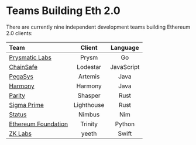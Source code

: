 # Teams Building Eth 2.0

There are currently nine independent development teams building Ethereum 2.0 clients:

| Team | Client | Language |
| :--- | :---: | :---: |
| [Prysmatic Labs](prylabs.md) | Prysm | Go |
| [ChainSafe](chainsafe.md) | Lodestar | JavaScript |
| [PegaSys](pegasys.md) | Artemis | Java |
| [Harmony](harmony.md) | Harmony | Java |
| [Parity](parity.md) | Shasper | Rust |
| [Sigma Prime](sigma.md) | Lighthouse | Rust |
| [Status](status.md) | Nimbus | Nim |
| [Ethereum Foundation](trinity.md) | Trinity | Python |
| [ZK Labs](https://github.com/ethhub-io/ethhub/tree/7dadbac9d7dd80513f1c71bfb1fedea0847c7081/ethereum-roadmap/serenity-phases/eth2-teams/zk-labs.md) | yeeth | Swift |

